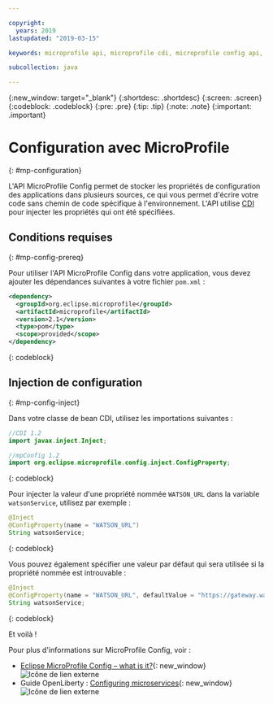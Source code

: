 ```yaml
---

copyright:
  years: 2019
lastupdated: "2019-03-15"

keywords: microprofile api, microprofile cdi, microprofile config api, config api, store properties multiple sources

subcollection: java

---
```


{:new_window: target="_blank"}
{:shortdesc: .shortdesc}
{:screen: .screen}
{:codeblock: .codeblock}
{:pre: .pre}
{:tip: .tip}
{:note: .note}
{:important: .important}

# Configuration avec MicroProfile
{: #mp-configuration}

L'API MicroProfile Config permet de stocker les propriétés de configuration des applications dans plusieurs sources, ce qui vous permet d'écrire votre code sans chemin de code spécifique à l'environnement. L'API utilise [CDI](/docs/java?topic=java-mp-cdi#mp-cdi) pour injecter les propriétés qui ont été spécifiées.

## Conditions requises
{: #mp-config-prereq}

Pour utiliser l'API MicroProfile Config dans votre application, vous devez ajouter les dépendances suivantes à votre fichier `pom.xml` :

```xml
<dependency>
  <groupId>org.eclipse.microprofile</groupId>
  <artifactId>microprofile</artifactId>
  <version>2.1</version>
  <type>pom</type>
  <scope>provided</scope>
</dependency>
```
{: codeblock}

## Injection de configuration
{: #mp-config-inject}

Dans votre classe de bean CDI, utilisez les importations suivantes :

```java
//CDI 1.2
import javax.inject.Inject;

//mpConfig 1.2
import org.eclipse.microprofile.config.inject.ConfigProperty;
```
{: codeblock}

Pour injecter la valeur d'une propriété nommée `WATSON_URL` dans la variable `watsonService`, utilisez par exemple :

```java
@Inject 
@ConfigProperty(name = "WATSON_URL") 
String watsonService;
```
{: codeblock}

Vous pouvez également spécifier une valeur par défaut qui sera utilisée si la propriété nommée est introuvable :

```java
@Inject 
@ConfigProperty(name = "WATSON_URL", defaultValue = "https://gateway.watsonplatform.net/tone-analyzer/api/v3/tone?version=2017-09-21") 
String watsonService;
```
{: codeblock}

Et voilà !

Pour plus d'informations sur MicroProfile Config, voir :

* [Eclipse MicroProfile Config – what is it?](https://www.eclipse.org/community/eclipse_newsletter/2017/september/article3.php){: new_window} ![Icône de lien externe](../icons/launch-glyph.svg "Icône de lien externe")
* Guide OpenLiberty : [Configuring microservices](https://openliberty.io/guides/microprofile-config.html){: new_window} ![Icône de lien externe](../icons/launch-glyph.svg "Icône de lien externe")
